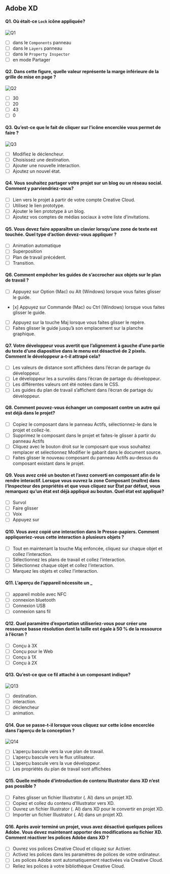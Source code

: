 ## Adobe XD

#### Q1. Où était-ce `Lock` icône appliquée?

![Q1](images/001.jpg)

- [ ] dans le `Components` panneau
- [ ] dans le `Layers` panneau
- [ ] dans le `Property Inspector`
- [ ] en mode Partager

#### Q2. Dans cette figure, quelle valeur représente la marge inférieure de la grille de mise en page ?

![Q2](images/002.jpg)

- [ ] 30
- [ ] 20
- [ ] 43
- [ ] 0

#### Q3. Qu’est-ce que le fait de cliquer sur l’icône encerclée vous permet de faire ?

![Q3](images/003.jpg)

- [ ] Modifiez le déclencheur.
- [ ] Choisissez une destination.
- [ ] Ajouter une nouvelle interaction.
- [ ] Ajoutez un nouvel état.

#### Q4. Vous souhaitez partager votre projet sur un blog ou un réseau social. Comment y parviendriez-vous?

- [ ] Lien vers le projet à partir de votre compte Creative Cloud.
- [ ] Utilisez le lien prototype.
- [ ] Ajouter le lien prototype à un blog.
- [ ] Ajoutez vos comptes de médias sociaux à votre liste d’invitations.

#### Q5. Vous devez faire apparaître un clavier lorsqu’une zone de texte est touchée. Quel type d’action devez-vous appliquer ?

- [ ] Animation automatique
- [ ] Superposition
- [ ] Plan de travail précédent.
- [ ] Transition.

#### Q6. Comment empêcher les guides de s’accrocher aux objets sur le plan de travail ?

- [ ] Appuyez sur Option (Mac) ou Alt (Windows) lorsque vous faites glisser le guide.
- [х] Appuyez sur Commande (Mac) ou Ctrl (Windows) lorsque vous faites glisser le guide.
- [ ] Appuyez sur la touche Maj lorsque vous faites glisser le repère.
- [ ] Faites glisser le guide jusqu’à son emplacement sur la planche graphique.

#### Q7. Votre développeur vous avertit que l’alignement à gauche d’une partie du texte d’une diapositive dans le menu est désactivé de 2 pixels. Comment le développeur a-t-il attrapé cela?

- [ ] Les valeurs de distance sont affichées dans l’écran de partage du développeur.
- [ ] Le développeur les a survolés dans l’écran de partage du développeur.
- [ ] Les différentes valeurs ont été notées dans le CSS.
- [ ] Les guides du plan de travail s’affichent dans l’écran de partage du développeur.

#### Q8. Comment pouvez-vous échanger un composant contre un autre qui est déjà dans le projet?

- [ ] Copiez le composant dans le panneau Actifs, sélectionnez-le dans le projet et collez-le.
- [ ] Supprimez le composant dans le projet et faites-le glisser à partir du panneau Actifs
- [ ] Cliquez avec le bouton droit sur le composant que vous souhaitez remplacer et sélectionnez Modifier le gabarit dans le document source.
- [ ] Faites glisser le nouveau composant du panneau Actifs au-dessus du composant existant dans le projet.

#### Q9. Vous avez créé un bouton et l’avez converti en composant afin de le rendre interactif. Lorsque vous ouvrez la zone Composant (maître) dans l’Inspecteur des propriétés et que vous cliquez sur État par défaut, vous remarquez qu’un état est déjà appliqué au bouton. Quel état est appliqué?

- [ ] Survol
- [ ] Faire glisser
- [ ] Voix
- [ ] Appuyez sur

#### Q10. Vous avez copié une interaction dans le Presse-papiers. Comment appliqueriez-vous cette interaction à plusieurs objets ?

- [ ] Tout en maintenant la touche Maj enfoncée, cliquez sur chaque objet et collez l’interaction.
- [ ] Sélectionnez les plans de travail et collez l’interaction.
- [ ] Sélectionnez chaque objet et collez l’interaction.
- [ ] Marquez les objets et collez l’interaction.

#### Q11. L’aperçu de l’appareil nécessite un \_

- [ ] appareil mobile avec NFC
- [ ] connexion bluetooth
- [ ] Connexion USB
- [ ] connexion sans fil

#### Q12. Quel paramètre d’exportation utiliseriez-vous pour créer une ressource basse résolution dont la taille est égale à 50 % de la ressource à l’écran ?

- [ ] Conçu à 3X
- [ ] Conçu pour le Web
- [ ] Conçu à 1X
- [ ] Conçu à 2X

#### Q13. Qu’est-ce que ce fil attaché à un composant indique?

![Q13](images/004.jpg)

- [ ] destination.
- [ ] interaction.
- [ ] déclencheur
- [ ] animation.

#### Q14. Que se passe-t-il lorsque vous cliquez sur cette icône encerclée dans l’aperçu de la conception ?

![Q14](images/005.jpg)

- [ ] L’aperçu bascule vers la vue plan de travail.
- [ ] L’aperçu bascule vers le flux utilisateur.
- [ ] L’aperçu bascule vers la vue développeur.
- [ ] Les propriétés du plan de travail sont affichées

#### Q15. Quelle méthode d’introduction de contenu Illustrator dans XD n’est pas possible ?

- [ ] Faites glisser un fichier Illustrator (. Al) dans un projet XD.
- [ ] Copiez et collez du contenu d’Illustrator vers XD.
- [ ] Ouvrez un fichier Illustrator (. Al) dans XD pour le convertir en projet XD.
- [ ] Importer un fichier Illustrator (. Al) dans un projet XD.

#### Q16. Après avoir terminé un projet, vous avez désactivé quelques polices Adobe. Vous devez maintenant apporter des modifications au fichier XD. Comment réactiver les polices Adobe dans XD ?

- [ ] Ouvrez vos polices Creative Cloud et cliquez sur Activer.
- [ ] Activez les polices dans les paramètres de polices de votre ordinateur.
- [ ] Les polices Adobe sont automatiquement réactivées via Creative Cloud.
- [ ] Reliez les polices à votre bibliothèque Creative Cloud.
